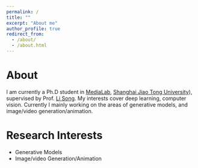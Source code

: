 ```yaml
---
permalink: /
title: ""
excerpt: "About me"
author_profile: true
redirect_from: 
  - /about/
  - /about.html
---
```



# About

I am currently a Ph.D student in [MediaLab](https://medialab.sjtu.edu.cn), [Shanghai Jiao Tong University](https://www.sjtu.edu.cn)), supervised by Prof. [Li Song](https://medialab.sjtu.edu.cn/author/li-song/). My interests cover deep learning, computer vision. Currently I mainly working on the areas of generative models, and image/video generation/animation.

# Research Interests
- Generative Models
- Image/video Generation/Animation

